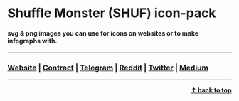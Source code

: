 # Shuffle Monster (SHUF) icon-pack

#### svg & png images you can use for icons on websites or to make infographs with.

----------------------------------------------------------------------------------
### [Website](https://shuffle.monster) | [Contract](https://etherscan.io/address/0x3a9fff453d50d4ac52a6890647b823379ba36b9e#code) | [Telegram](https://t.me/shuftoken) | [Reddit](https://www.reddit.com/r/ShuffleMonster/) | [Twitter](https://twitter.com/ShuffleToken) | [Medium](https://medium.com/shufflemonster)
------------------------------------------------------------------------------

<div align="right">
   <b><a href="#top">↥ back to top</a></b>
</div>
